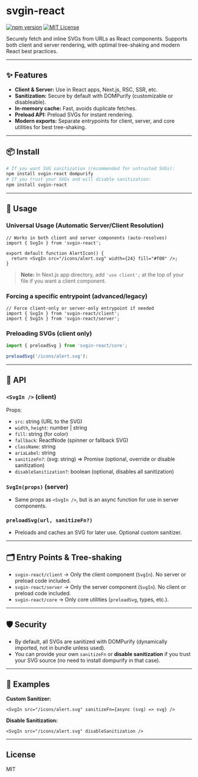 # svgin-react

[![npm version](https://img.shields.io/npm/v/svgin-react.svg)](https://npmjs.com/package/svgin-react)
[![MIT License](https://img.shields.io/badge/license-MIT-blue.svg)](LICENSE)

Securely fetch and inline SVGs from URLs as React components. Supports both client and server rendering, with optimal tree-shaking and modern React best practices.

---

## ✨ Features

- **Client & Server:** Use in React apps, Next.js, RSC, SSR, etc.
- **Sanitization:** Secure by default with DOMPurify (customizable or disableable).
- **In-memory cache:** Fast, avoids duplicate fetches.
- **Preload API:** Preload SVGs for instant rendering.
- **Modern exports:** Separate entrypoints for client, server, and core utilities for best tree-shaking.

---

## 📦 Install

```sh
# If you want SVG sanitization (recommended for untrusted SVGs):
npm install svgin-react dompurify
# If you trust your SVGs and will disable sanitization:
npm install svgin-react
```

---

## 🧩 Usage

### Universal Usage (Automatic Server/Client Resolution)

```tsx
// Works in both client and server components (auto-resolves)
import { SvgIn } from 'svgin-react';

export default function AlertIcon() {
  return <SvgIn src="/icons/alert.svg" width={24} fill="#f00" />;
}
```

> **Note:** In Next.js app directory, add `'use client';` at the top of your file if you want a client component.

### Forcing a specific entrypoint (advanced/legacy)

```tsx
// Force client-only or server-only entrypoint if needed
import { SvgIn } from 'svgin-react/client';
import { SvgIn } from 'svgin-react/server';
```

### Preloading SVGs (client only)

```ts
import { preloadSvg } from 'svgin-react/core';

preloadSvg('/icons/alert.svg');
```

---

## 🔧 API

### `<SvgIn />` (client)

Props:

- `src`: string (URL to the SVG)
- `width`, `height`: number | string
- `fill`: string (for color)
- `fallback`: ReactNode (spinner or fallback SVG)
- `className`: string
- `ariaLabel`: string
- `sanitizeFn?`: (svg: string) => Promise<string> (optional, override or disable sanitization)
- `disableSanitization?`: boolean (optional, disables all sanitization)

### `SvgIn(props)` (server)

- Same props as `<SvgIn />`, but is an async function for use in server components.

### `preloadSvg(url, sanitizeFn?)`

- Preloads and caches an SVG for later use. Optional custom sanitizer.

---

## 🗂️ Entry Points & Tree-shaking

- `svgin-react/client` → Only the client component (`SvgIn`). No server or preload code included.
- `svgin-react/server` → Only the server component (`SvgIn`). No client or preload code included.
- `svgin-react/core` → Only core utilities (`preloadSvg`, types, etc.).

---

## 🛡️ Security

- By default, all SVGs are sanitized with DOMPurify (dynamically imported, not in bundle unless used).
- You can provide your own `sanitizeFn` or **disable sanitization** if you trust your SVG source (no need to install dompurify in that case).

---

## 📝 Examples

**Custom Sanitizer:**
```tsx
<SvgIn src="/icons/alert.svg" sanitizeFn={async (svg) => svg} />
```

**Disable Sanitization:**
```tsx
<SvgIn src="/icons/alert.svg" disableSanitization />
```

---

## License

MIT
